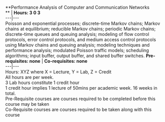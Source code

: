 **Performance Analysis of Computer and Communication Networks  
** | **Hours: 3 0 3**  
---|---  
Poisson and exponential processes; discrete-time Markov chains; Markov chains at equilibrium; reducible Markov chains; periodic Markov chains; discrete-time queues and queuing analysis; modeling of flow control protocols, error control protocols, and medium access control protocols using Markov chains and queuing analysis; modeling techniques and performance analysis; modulated Poisson traffic models; scheduling algorithms; input buffer, output buffer, and shared buffer switches. 
**Pre-requisites: none** | **Co-requisites: none**  
---|---  
Hours: XYZ where X = Lecture, Y = Lab, Z = Credit  
All hours are per week.  
3 Lab hours constitute 1 credit hour  
1 credit hour implies 1 lecture of 50mins per academic week. 16 weeks in total.  
Pre-Requisite courses are courses required to be completed before this course may be taken  
Co-Requisite courses are courses required to be taken along with this course
